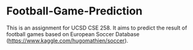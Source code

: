# Football-Game-Prediction
This is an assignment for UCSD CSE 258. It aims to predict the result of football games based on European Soccer Database (https://www.kaggle.com/hugomathien/soccer).

